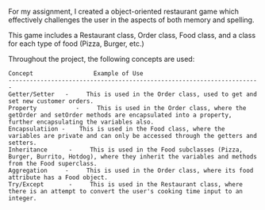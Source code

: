 

For my assignment, I created a object-oriented restaurant game which effectively challenges the user in the aspects of both memory and spelling.

This game includes a Restaurant class, Order class, Food class, and a class for each type of food (Pizza, Burger, etc.)

Throughout the project, the following concepts are used:

    Concept                 Example of Use
    -----------------------------------------------------------------------
    Getter/Setter   -     This is used in the Order class, used to get and set new customer orders.
    Property           -     This is used in the Order class, where the getOrder and setOrder methods are encapsulated into a property, further encapsulating the variables also.
    Encapsulatiion -    This is used in the Food class, where the variables are private and can only be accessed through the getters and setters.
    Inheritance      -     This is used in the Food subclasses (Pizza, Burger, Burrito, Hotdog), where they inherit the variables and methods from the Food superclass.
    Aggregation     -     This is used in the Order class, where its food attribute has a Food object.
    Try/Except       -     This is used in the Restaurant class, where there is an attempt to convert the user's cooking time input to an integer.
